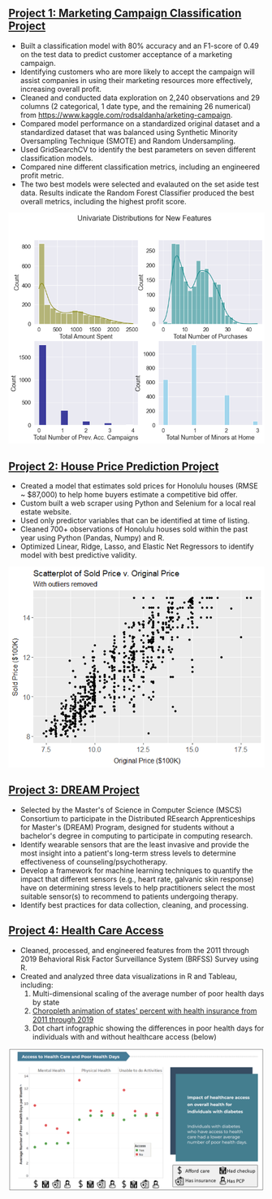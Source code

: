 ## [Project 1: Marketing Campaign Classification Project](https://github.com/chelseako/marketing_campaign)

* Built a classification model with 80% accuracy and an F1-score of 0.49 on the test data to predict customer acceptance of a marketing campaign.
* Identifying customers who are more likely to accept the campaign will assist companies in using their marketing resources more effectively, increasing overall profit.
* Cleaned and conducted data exploration on 2,240 observations and 29 columns (2 categorical, 1 date type, and the remaining 26 numerical) from https://www.kaggle.com/rodsaldanha/arketing-campaign.
* Compared model performance on a standardized original dataset and a standardized dataset that was balanced using Synthetic Minority Oversampling Technique (SMOTE) and Random Undersampling.
* Used GridSearchCV to identify the best parameters on seven different classification models.
* Compared nine different classification metrics, including an engineered profit metric.
* The two best models were selected and evalauted on the set aside test data. Results indicate the Random Forest Classifier produced the best overall metrics, including the highest profit score.

![Distributions of Variables](/images/distributions.png)

## [Project 2: House Price Prediction Project](https://github.com/chelseako/House_Pricing_Project)
* Created a model that estimates sold prices for Honolulu houses (RMSE ~ $87,000) to help home buyers estimate a competitive bid offer.
* Custom built a web scraper using Python and Selenium for a local real estate website.
* Used only predictor variables that can be identified at time of listing.
* Cleaned 700+ observations of Honolulu houses sold within the past year using Python (Pandas, Numpy) and R.
* Optimized Linear, Ridge, Lasso, and Elastic Net Regressors to identify model with best predictive validity.

![Scatterplot of sold versus original price](/images/scatter_sold_orig.png)

## [Project 3: DREAM Project](https://github.com/chelseako/DREAMProject)
* Selected by the Master's of Science in Computer Science (MSCS) Consortium to participate in the Distributed REsearch Apprenticeships for Master's (DREAM) Program, designed for students without a bachelor's degree in computing to participate in computing research. 
* Identify wearable sensors that are the least invasive and provide the most insight into a patient's long-term stress levels to determine effectiveness of counseling/psychotherapy.
* Develop a framework for machine learning techniques to quantify the impact that different sensors (e.g., heart rate, galvanic skin response) have on determining stress levels to help practitioners select the most suitable sensor(s) to recommend to patients undergoing therapy.
* Identify best practices for data collection, cleaning, and processing.

## [Project 4: Health Care Access](https://github.com/chelseako/health_care_access)
* Cleaned, processed, and engineered features from the 2011 through 2019 Behavioral Risk Factor Surveillance System (BRFSS) Survey using R.
* Created and analyzed three data visualizations in R and Tableau, including:
     1. Multi-dimensional scaling of the average number of poor health days by state
     2. [Choropleth animation of states' percent with health insurance from 2011 through 2019](https://youtu.be/acC3c1pTr3k)
     3. Dot chart infographic showing the differences in poor health days for individuals with and without healthcare access (below)

![Dot chart infographic healthcare access](/images/healthCareAccess_infographic.png)
